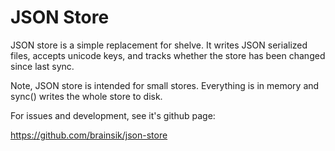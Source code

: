 # JSON Store

JSON store is a simple replacement for shelve. It writes JSON serialized files,
accepts unicode keys, and tracks whether the store has been changed since last
sync.

Note, JSON store is intended for small stores. Everything is in memory and
sync() writes the whole store to disk.

For issues and development, see it's github page:

https://github.com/brainsik/json-store
